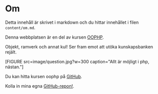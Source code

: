 ---
---
Om
=========================

Detta innehåll är skrivet i markdown och du hittar innehållet i filen `content/om.md`.

Denna webbplatsen är en del av kursen [OOPHP](https://dbwebb.se/kurser/oophp-v4).

Objekt, ramverk och annat kul! Ser fram emot att utöka kunskapsbanken rejält.

[FIGURE src=image/question.jpg?w=300 caption="Allt är möjligt i php, nästan."]

Du kan hitta kursen oophp på [GitHub](https://github.com/dbwebb-se/oophp).

Kolla in mina egna [GitHub-repon!](https://github.com/lindhjonathan/oophp-me).
